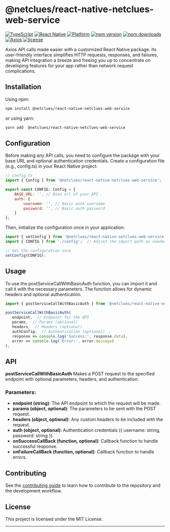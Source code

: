 # @netclues/react-native-netclues-web-service

[![TypeScript](https://img.shields.io/badge/TypeScript-5.2.2-blue.svg?logo=typescript&style=flat)](https://www.typescriptlang.org/)
[![React Native](https://img.shields.io/badge/React%20Native-Supported-green.svg?style=flat-square)](https://reactnative.dev/)
[![Platform](https://img.shields.io/badge/Platform-iOS%20%7C%20Android-lightgrey.svg?style=flat-square)](https://www.reactnative.dev/)
[![npm version](https://img.shields.io/npm/v/@netclues/react-native-netclues-web-service.svg?style=flat-square)](https://www.npmjs.com/package/@netclues/react-native-netclues-web-service)
[![npm downloads](https://img.shields.io/npm/dm/@netclues/react-native-netclues-web-service.svg?style=flat-square)](https://www.npmjs.com/package/@netclues/react-native-netclues-web-service)
[![Axios](https://img.shields.io/badge/Axios-Used-blue.svg?style=flat-square)](https://github.com/axios/axios)
[![license](https://img.shields.io/npm/l/@netclues/react-native-netclues-web-service.svg?style=flat-square)](https://www.npmjs.com/package/@netclues/react-native-netclues-web-service)


Axios API calls made easier with a customized React Native package. Its user-friendly interface simplifies HTTP requests, responses, and failures, making API integration a breeze and freeing you up to concentrate on developing features for your app rather than network request complications.

## Installation

Using npm:

```sh
npm install @netclues/react-native-netclues-web-service
```

or using yarn:

```sh
yarn add  @netclues/react-native-netclues-web-service
```

## Configuration

Before making any API calls, you need to configure the package with your base URL and optional authentication credentials. Create a configuration file (e.g., config.ts) in your React Native project:

```js
// config.ts
import { Config } from '@netclues/react-native-netclues-web-service';

export const CONFIG: Config = {
    BASE_URL: '', // Base url of your API
    auth: {
        username: '', // Basic auth username
        password: '', // Basic auth password
    }
};

```
Then, initialize the configuration once in your application:

```js
import { setConfig } from '@netclues/react-native-netclues-web-service';
import { CONFIG } from './config';  // Adjust the import path as needed

// Set the configuration once
setConfig(CONFIG);

```
## Usage

To use the postServiceCallWithBasicAuth function, you can import it and call it with the necessary parameters. The function allows for dynamic headers and optional authentication.

```js
import { postServiceCallWithBasicAuth } from '@netclues/react-native-netclues-web-service';

postServiceCallWithBasicAuth(
   endpoint,  // Endpoint for the API
   params,  // Params (optional)
   headers,  // Headers (optional)
   authConfig,  // Authentication (optional)
   response => console.log('Success:', response.data),
   error => console.log('Error:', error.message)
);

```

## API

**postServiceCallWithBasicAuth** Makes a POST request to the specified endpoint with optional parameters, headers, and authentication.

### Parameters:

* **endpoint (string)**: The API endpoint to which the request will be made.
* **params (object, optional)**: The parameters to be sent with the POST request.
* **headers (object, optional)**: Any custom headers to be included with the request.
* **auth (object, optional)**: Authentication credentials ({ username: string, password: string }).
* **onSuccessCallBack (function, optional)**: Callback function to handle successful response.
* **onFailureCallBack (function, optional)**: Callback function to handle errors.

## Contributing

See the [contributing guide](CONTRIBUTING.md) to learn how to contribute to the repository and the development workflow.

## License

This project is licensed under the MIT License.

---

